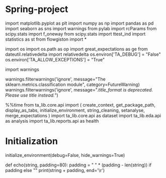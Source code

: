 # Spring-project

import matplotlib.pyplot as plt
import numpy as np
import pandas as pd
import seaborn as sns
import warnings
from pylab import rcParams
from scipy.stats import f_oneway
from scipy.stats import ttest_ind
import statistics as st
from flowgiston import *

import os
import os.path as op 
import great_expectations as ge
from dateutil.relativedelta import relativedelta
os.environ['TA_DEBUG'] = "False"
os.environ['TA_ALLOW_EXCEPTIONS'] = "True"

import warnings

warnings.filterwarnings('ignore', message="The sklearn.metrics.classification module", category=FutureWarning)
warnings.filterwarnings('ignore', message=".*title_format is deprecated. Please use title instead.*")

%%time
from ta_lib.core.api import (
    create_context,
    get_package_path,
    display_as_tabs,
    initialize_environment,
    string_cleaning,
    setanalyse,
    merge_expectations
)
import ta_lib.core.api as dataset
import ta_lib.eda.api as analysis
import ta_lib.reports.api as health

# Initialization
initialize_environment(debug=False, hide_warnings=True)

def echo(string, padding=80):
    padding = " " * (padding - len(string)) if padding else ""
    print(string + padding, end='\r')
